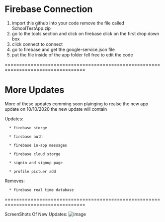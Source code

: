 # Firebase Connection

1) import this github into your code remove the file called SchoolTestApp.zip
2) go to the tools section and click on firebase click on the first drop down box
3) click connect to connect
4) go to firebase and get the google-service.json file 
5) put the file inside of the app folder
fell free to edit the code

==================================================================================


# More Updates

More of these updates comming soon plainging to realse the new app update on 
10/10/2020 the new update will contain

  Updates:
  
      * firebase storge
    
      * firsbase auth
      
      * firebase in-app messages
      
      * firebase cloud storge
      
      * signin and signup page
      
      * profile pictuer add
      
      
  Removes:
  
      * firebase real time database

==================================================================================

ScreenShots Of New Updates:
  ![image](https://ibb.co/bgfDth8)
